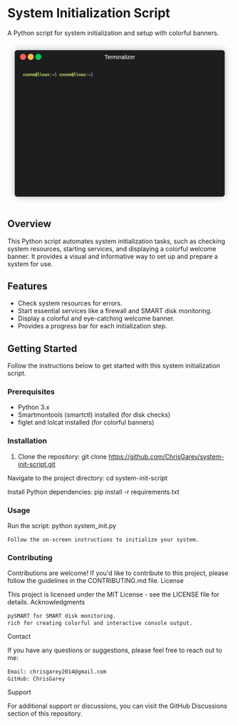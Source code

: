 # System Initialization Script

A Python script for system initialization and setup with colorful banners.

![System Initialization](system.gif)

## Overview

This Python script automates system initialization tasks, such as checking system resources, starting services, and displaying a colorful welcome banner. It provides a visual and informative way to set up and prepare a system for use.

## Features

- Check system resources for errors.
- Start essential services like a firewall and SMART disk monitoring.
- Display a colorful and eye-catching welcome banner.
- Provides a progress bar for each initialization step.

## Getting Started

Follow the instructions below to get started with this system initialization script.

### Prerequisites

- Python 3.x
- Smartmontools (smartctl) installed (for disk checks)
- figlet and lolcat installed (for colorful banners)

### Installation

1. Clone the repository:
git clone https://github.com/ChrisGarey/system-init-script.git

Navigate to the project directory:
cd system-init-script

Install Python dependencies:
pip install -r requirements.txt

### Usage

Run the script:
python system_init.py

    Follow the on-screen instructions to initialize your system.

### Contributing

Contributions are welcome! If you'd like to contribute to this project, please follow the guidelines in the CONTRIBUTING.md file.
License

This project is licensed under the MIT License - see the LICENSE file for details.
Acknowledgments

    pySMART for SMART disk monitoring.
    rich for creating colorful and interactive console output.

Contact

If you have any questions or suggestions, please feel free to reach out to me:

    Email: chrisgarey2014@gmail.com
    GitHub: ChrisGarey

Support

For additional support or discussions, you can visit the GitHub Discussions section of this repository.

